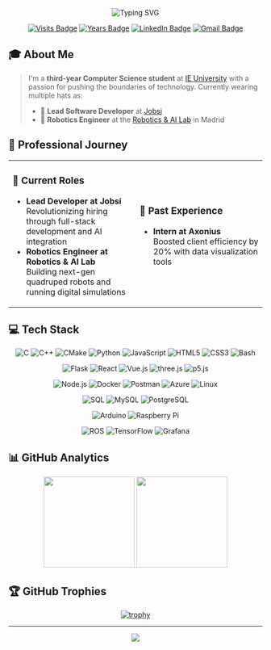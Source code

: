 <div align="center">
  <img src="https://readme-typing-svg.herokuapp.com?font=Fira+Code&weight=500&size=40&pause=1000&color=6EA8FF&center=true&vCenter=true&random=false&width=800&height=200&lines=Hi+there%2C+I'm+David+Vargas!+%F0%9F%91%8B;Robotics+%26+AI+Enthusiast;Software+Developer;Problem+Solver" alt="Typing SVG" />
</div>

<div align="center">
  
  [![Visits Badge](https://badges.pufler.dev/visits/DavidVart/DavidVart)](https://github.com/DavidVart)
  [![Years Badge](https://badges.pufler.dev/years/DavidVart)](https://github.com/DavidVart)
  [![LinkedIn Badge](https://img.shields.io/badge/LinkedIn-0077B5?style=flat&logo=linkedin&logoColor=white)](https://www.linkedin.com/in/david-vargas-timon/)
  [![Gmail Badge](https://img.shields.io/badge/Gmail-D14836?style=flat&logo=gmail&logoColor=white)](mailto:davidvartim@gmail.com)
  
</div>

## 🎓 About Me

> I'm a **third-year Computer Science student** at [IE University](https://www.ie.edu/) with a passion for pushing the boundaries of technology. Currently wearing multiple hats as:
> - 🚀 **Lead Software Developer** at [Jobsi](https://github.com/JobsiSoftwares)
> - 🤖 **Robotics Engineer** at the [Robotics & AI Lab](https://github.com/botzo-team) in Madrid

## 🌟 Professional Journey

<table>
  <tr>
    <td width="50%">
      <h3>🏢 Current Roles</h3>
      <ul>
        <li>
          <b>Lead Developer at Jobsi</b><br/>
          Revolutionizing hiring through full-stack development and AI integration
        </li>
        <li>
          <b>Robotics Engineer at Robotics & AI Lab</b><br/>
          Building next-gen quadruped robots and running digital simulations
        </li>
      </ul>
    </td>
    <td width="50%">
      <h3>💼 Past Experience</h3>
      <ul>
        <li>
          <b>Intern at Axonius</b><br/>
          Boosted client efficiency by 20% with data visualization tools
        </li>
      </ul>
    </td>
  </tr>
</table>

## 💻 Tech Stack

<div align="center">

<!-- Programming Languages -->
![C](https://img.shields.io/badge/C-A8B9CC?style=for-the-badge&logo=c&logoColor=white)
![C++](https://img.shields.io/badge/C++-00599C?style=for-the-badge&logo=c%2B%2B&logoColor=white)
![CMake](https://img.shields.io/badge/CMake-064F8C?style=for-the-badge&logo=cmake&logoColor=white)
![Python](https://img.shields.io/badge/Python-3776AB?style=for-the-badge&logo=python&logoColor=white)
![JavaScript](https://img.shields.io/badge/JavaScript-F7DF1E?style=for-the-badge&logo=javascript&logoColor=black)
![HTML5](https://img.shields.io/badge/HTML5-E34F26?style=for-the-badge&logo=html5&logoColor=white)
![CSS3](https://img.shields.io/badge/CSS3-1572B6?style=for-the-badge&logo=css3&logoColor=white)
![Bash](https://img.shields.io/badge/Bash-4EAA25?style=for-the-badge&logo=gnu-bash&logoColor=white)

<!-- Frameworks & Libraries -->
![Flask](https://img.shields.io/badge/Flask-000000?style=for-the-badge&logo=flask&logoColor=white)
![React](https://img.shields.io/badge/React-61DAFB?style=for-the-badge&logo=react&logoColor=black)
![Vue.js](https://img.shields.io/badge/Vue.js-4FC08D?style=for-the-badge&logo=vue.js&logoColor=white)
![three.js](https://img.shields.io/badge/three.js-000000?style=for-the-badge&logo=three.js&logoColor=white)
![p5.js](https://img.shields.io/badge/p5.js-ED225D?style=for-the-badge&logo=p5.js&logoColor=white)

<!-- Platforms & Tools -->
![Node.js](https://img.shields.io/badge/Node.js-339933?style=for-the-badge&logo=node.js&logoColor=white)
![Docker](https://img.shields.io/badge/Docker-2496ED?style=for-the-badge&logo=docker&logoColor=white)
![Postman](https://img.shields.io/badge/Postman-FF6C37?style=for-the-badge&logo=postman&logoColor=white)
![Azure](https://img.shields.io/badge/Microsoft%20Azure-0089D6?style=for-the-badge&logo=microsoft-azure&logoColor=white)
![Linux](https://img.shields.io/badge/Linux-FCC624?style=for-the-badge&logo=linux&logoColor=black)

<!-- Databases -->
![SQL](https://img.shields.io/badge/SQL-4479A1?style=for-the-badge&logo=mysql&logoColor=white)
![MySQL](https://img.shields.io/badge/MySQL-003B57?style=for-the-badge&logo=mysql&logoColor=white)
![PostgreSQL](https://img.shields.io/badge/PostgreSQL-336791?style=for-the-badge&logo=postgresql&logoColor=white)

<!-- Hardware & Robotics -->
![Arduino](https://img.shields.io/badge/Arduino-00979D?style=for-the-badge&logo=arduino&logoColor=white)
![Raspberry Pi](https://img.shields.io/badge/Raspberry%20Pi-A22846?style=for-the-badge&logo=raspberry%20pi&logoColor=white)

<!-- Already included in your original README -->
![ROS](https://img.shields.io/badge/ROS-22314E?style=for-the-badge&logo=ros&logoColor=white)
![TensorFlow](https://img.shields.io/badge/TensorFlow-FF6F00?style=for-the-badge&logo=tensorflow&logoColor=white)
![Grafana](https://img.shields.io/badge/Grafana-F46800?style=for-the-badge&logo=grafana&logoColor=white)

</div>

## 📊 GitHub Analytics

<div align="center">
  <img height="180em" src="https://github-readme-stats.vercel.app/api?username=DavidVart&show_icons=true&theme=tokyonight&hide_border=true&count_private=true" />
  <img height="180em" src="https://github-readme-stats.vercel.app/api/top-langs/?username=DavidVart&layout=compact&theme=tokyonight&hide_border=true" />
</div>

## 🏆 GitHub Trophies

<div align="center">
  
  [![trophy](https://github-profile-trophy.vercel.app/?username=DavidVart&theme=tokyonight&no-frame=true&row=1&column=6)](https://github.com/DavidVart)
  
</div>

---

<div align="center">
  <img src="https://komarev.com/ghpvc/?username=DavidVart&color=blue&style=flat-square&label=Profile+Views" />
</div>
